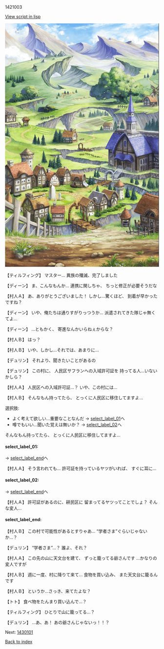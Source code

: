 1421003

[View script in lisp](../scripts/1421003.txt)

![004_outland.png](../images/backgrounds/004_outland.png)

【ティルフィング】
マスター…
異族の殲滅、完了しました

【ディーン】
ま、こんなもんか…
連携に関しちゃ、
ちっと修正が必要そうだな

【村人Ａ】
あ、ありがとうございました！
しかし…驚くほど、
到着が早かったですね？

【ディーン】
いや、俺たちは通りすがりっつうか…
派遣されてきた隊じゃ無くてよ…

【ディーン】
…ともかく、
寄進なんかいらねぇからな？

【村人Ｂ】
はっ？

【村人Ｂ】
いや、しかし…それでは、あまりに…

【デュリン】
それより、聞きたいことがあるの

【デュリン】
この村に、
人民区サフランへの入域許可証を
持ってる人…いないかしら？

【村人Ａ】
人民区への入域許可証…？
いや、この村には…

【村人Ｂ】
そんなもん持ってたら、
とっくに人民区に移住してますよ…

選択肢:
- よく考えて欲しい…重要なことなんだ → [select_label_01](#select_label_01)へ
- 噂でもいい…聞いた覚えは無いか？ → [select_label_02](#select_label_02)へ

そんなもん持ってたら、
とっくに人民区に移住してますよ…

#### select_label_01:
 → [select_label_end](#select_label_end)へ

【村人Ａ】
そう言われても…
許可証を持っているヤツがいれば、
すぐに耳に…

#### select_label_02:
 → [select_label_end](#select_label_end)へ

【村人Ａ】
許可証があるのに、耕民区に
留まってるヤツってことでしょ？
そんな変人…

#### select_label_end:

【村人Ｂ】
この村で可能性があるとすりゃあ…
“学者さま”ぐらいじゃないか…？

【デュリン】
“学者さま”…？
誰よ、それ？

【村人Ａ】
この先の山に天文台を建て、
ずっと籠ってる爺さんです
…かなりの変人ですが

【村人Ｂ】
週に一度、村に降りて来て…
食物を買い込み、
また天文台に籠るんです

【村人Ｂ】
というか…さっき、来てたよな？

【トト】
食べ物をたんまり買い込んで…？

【ティルフィング】
ひとりで山に籠ってる…？

【デュリン】
…あ、あ！
あの爺さんじゃないっ！！？

Next: [1430101](1430101.md)

[Back to index](index.md)
